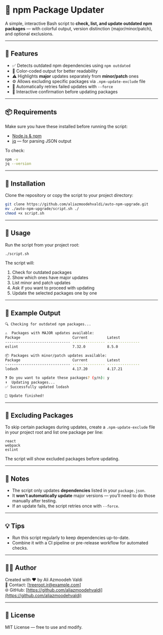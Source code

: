 # 🧩 npm Package Updater

A simple, interactive Bash script to **check, list, and update outdated npm packages** — with colorful output, version distinction (major/minor/patch), and optional exclusions.

---

## 🚀 Features

- ✅ Detects outdated npm dependencies using `npm outdated`  
- 🎨 Color-coded output for better readability  
- ⚠️ Highlights **major** updates separately from **minor/patch** ones  
- ⚙️ Allows excluding specific packages via `.npm-update-exclude` file  
- 🧠 Automatically retries failed updates with `--force`  
- 🧩 Interactive confirmation before updating packages  

---

## 📦 Requirements

Make sure you have these installed before running the script:

- [Node.js & npm](https://nodejs.org/)  
- [jq](https://stedolan.github.io/jq/) — for parsing JSON output  

To check:
```bash
npm -v
jq --version
```

---

## 🧰 Installation

Clone the repository or copy the script to your project directory:

```bash
git clone https://github.com/aliazmoodehvaldi/auto-npm-upgrade.git
mv ./auto-npm-upgrade/script.sh ./
chmod +x script.sh
```

---

## 📝 Usage

Run the script from your project root:

```bash
./script.sh
```

The script will:
1. Check for outdated packages  
2. Show which ones have major updates  
3. List minor and patch updates  
4. Ask if you want to proceed with updating  
5. Update the selected packages one by one  

---

## 🧾 Example Output

```bash
🔍 Checking for outdated npm packages...

⚠️  Packages with MAJOR updates available:
Package                        Current         Latest
------------------------------ --------------- ---------------
eslint                         7.32.0          8.5.0

📦 Packages with minor/patch updates available:
Package                        Current         Latest
------------------------------ --------------- ---------------
lodash                         4.17.20         4.17.21

❓ Do you want to update these packages? (y/n): y
⬆️  Updating packages...
✅ Successfully updated lodash

🎉 Update finished!
```

---

## 🚫 Excluding Packages

To skip certain packages during updates, create a `.npm-update-exclude` file in your project root and list one package per line:

```
react
webpack
eslint
```

The script will show excluded packages before updating.

---

## 🧪 Notes

- The script only updates **dependencies** listed in your `package.json`.  
- It **won’t automatically update** major versions — you’ll need to do those manually after testing.  
- If an update fails, the script retries once with `--force`.  

---

## 💡 Tips

- Run this script regularly to keep dependencies up-to-date.
- Combine it with a CI pipeline or pre-release workflow for automated checks.

---

## 🧑‍💻 Author

Created with ❤️ by Ali Azmoodeh Valdi  
📧 Contact: [treeroot.ir@example.com]  
🌐 GitHub: [https://github.com/aliazmoodehvaldi](https://github.com/aliazmoodehvaldi)

---

## 🪪 License

MIT License — free to use and modify.
